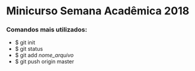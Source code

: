 # Minicurso Semana Acadêmica 2018

### Comandos mais utilizados:
- $ git init
- $ git status
- $ git add *nome_arquivo*
- $ git push origin master  
